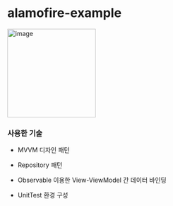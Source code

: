 # alamofire-example

<img width="200" alt="image" src="https://user-images.githubusercontent.com/81426024/173305338-9fe36a6a-1966-47a0-b8a9-7a8b9c82d89e.png">

### 사용한 기술

- MVVM 디자인 패턴

- Repository 패턴

- Observable 이용한 View-ViewModel 간 데이터 바인딩

- UnitTest 환경 구성
